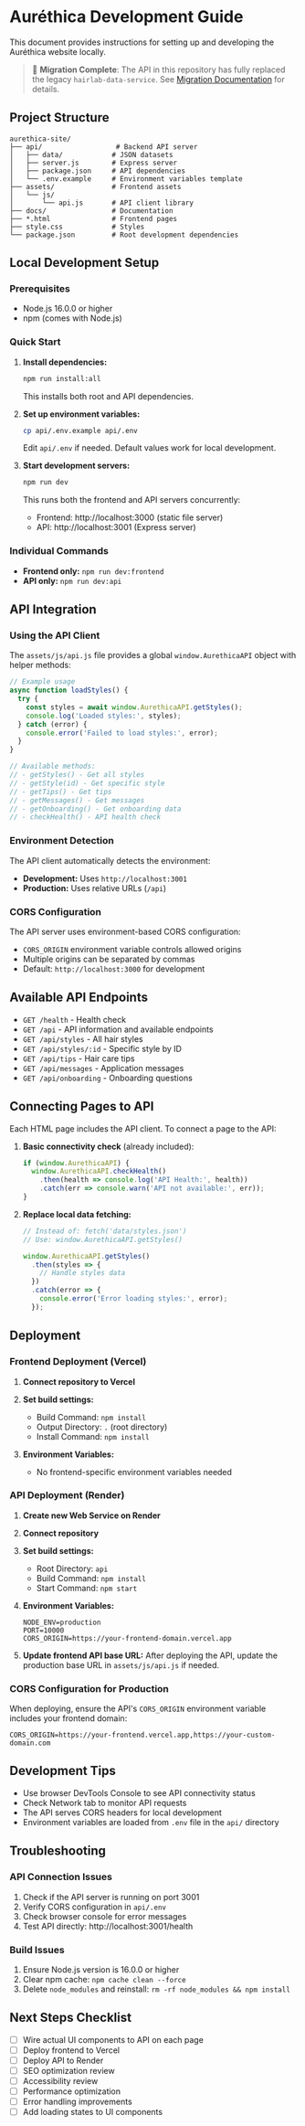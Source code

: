 # Auréthica Development Guide

This document provides instructions for setting up and developing the Auréthica website locally.

> 🎉 **Migration Complete**: The API in this repository has fully replaced the legacy `hairlab-data-service`. See [Migration Documentation](MIGRATION_HAIRLAB.md) for details.

## Project Structure

```
aurethica-site/
├── api/                  # Backend API server
│   ├── data/            # JSON datasets
│   ├── server.js        # Express server
│   ├── package.json     # API dependencies
│   └── .env.example     # Environment variables template
├── assets/              # Frontend assets
│   └── js/
│       └── api.js       # API client library
├── docs/                # Documentation
├── *.html               # Frontend pages
├── style.css            # Styles
└── package.json         # Root development dependencies
```

## Local Development Setup

### Prerequisites

- Node.js 16.0.0 or higher
- npm (comes with Node.js)

### Quick Start

1. **Install dependencies:**
   ```bash
   npm run install:all
   ```
   This installs both root and API dependencies.

2. **Set up environment variables:**
   ```bash
   cp api/.env.example api/.env
   ```
   
   Edit `api/.env` if needed. Default values work for local development.

3. **Start development servers:**
   ```bash
   npm run dev
   ```
   
   This runs both the frontend and API servers concurrently:
   - Frontend: http://localhost:3000 (static file server)
   - API: http://localhost:3001 (Express server)

### Individual Commands

- **Frontend only:** `npm run dev:frontend`
- **API only:** `npm run dev:api`

## API Integration

### Using the API Client

The `assets/js/api.js` file provides a global `window.AurethicaAPI` object with helper methods:

```javascript
// Example usage
async function loadStyles() {
  try {
    const styles = await window.AurethicaAPI.getStyles();
    console.log('Loaded styles:', styles);
  } catch (error) {
    console.error('Failed to load styles:', error);
  }
}

// Available methods:
// - getStyles() - Get all styles
// - getStyle(id) - Get specific style
// - getTips() - Get tips
// - getMessages() - Get messages  
// - getOnboarding() - Get onboarding data
// - checkHealth() - API health check
```

### Environment Detection

The API client automatically detects the environment:
- **Development:** Uses `http://localhost:3001` 
- **Production:** Uses relative URLs (`/api`)

### CORS Configuration

The API server uses environment-based CORS configuration:
- `CORS_ORIGIN` environment variable controls allowed origins
- Multiple origins can be separated by commas
- Default: `http://localhost:3000` for development

## Available API Endpoints

- `GET /health` - Health check
- `GET /api` - API information and available endpoints
- `GET /api/styles` - All hair styles
- `GET /api/styles/:id` - Specific style by ID
- `GET /api/tips` - Hair care tips
- `GET /api/messages` - Application messages
- `GET /api/onboarding` - Onboarding questions

## Connecting Pages to API

Each HTML page includes the API client. To connect a page to the API:

1. **Basic connectivity check** (already included):
   ```javascript
   if (window.AurethicaAPI) {
     window.AurethicaAPI.checkHealth()
       .then(health => console.log('API Health:', health))
       .catch(err => console.warn('API not available:', err));
   }
   ```

2. **Replace local data fetching:**
   ```javascript
   // Instead of: fetch('data/styles.json')
   // Use: window.AurethicaAPI.getStyles()
   
   window.AurethicaAPI.getStyles()
     .then(styles => {
       // Handle styles data
     })
     .catch(error => {
       console.error('Error loading styles:', error);
     });
   ```

## Deployment

### Frontend Deployment (Vercel)

1. **Connect repository to Vercel**
2. **Set build settings:**
   - Build Command: `npm install`
   - Output Directory: `.` (root directory)
   - Install Command: `npm install`

3. **Environment Variables:**
   - No frontend-specific environment variables needed

### API Deployment (Render)

1. **Create new Web Service on Render**
2. **Connect repository**
3. **Set build settings:**
   - Root Directory: `api`
   - Build Command: `npm install`
   - Start Command: `npm start`

4. **Environment Variables:**
   ```
   NODE_ENV=production
   PORT=10000
   CORS_ORIGIN=https://your-frontend-domain.vercel.app
   ```

5. **Update frontend API base URL:**
   After deploying the API, update the production base URL in `assets/js/api.js` if needed.

### CORS Configuration for Production

When deploying, ensure the API's `CORS_ORIGIN` environment variable includes your frontend domain:

```
CORS_ORIGIN=https://your-frontend.vercel.app,https://your-custom-domain.com
```

## Development Tips

- Use browser DevTools Console to see API connectivity status
- Check Network tab to monitor API requests
- The API serves CORS headers for local development
- Environment variables are loaded from `.env` file in the `api/` directory

## Troubleshooting

### API Connection Issues

1. Check if the API server is running on port 3001
2. Verify CORS configuration in `api/.env`
3. Check browser console for error messages
4. Test API directly: http://localhost:3001/health

### Build Issues

1. Ensure Node.js version is 16.0.0 or higher
2. Clear npm cache: `npm cache clean --force`
3. Delete `node_modules` and reinstall: `rm -rf node_modules && npm install`

## Next Steps Checklist

- [ ] Wire actual UI components to API on each page
- [ ] Deploy frontend to Vercel
- [ ] Deploy API to Render
- [ ] SEO optimization review
- [ ] Accessibility review
- [ ] Performance optimization
- [ ] Error handling improvements
- [ ] Add loading states to UI components